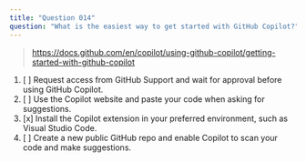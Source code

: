 ```yaml
---
title: "Question 014"
question: "What is the easiest way to get started with GitHub Copilot?"
---
```



> https://docs.github.com/en/copilot/using-github-copilot/getting-started-with-github-copilot
1. [ ] Request access from GitHub Support and wait for approval before using GitHub Copilot.
1. [ ] Use the Copilot website and paste your code when asking for suggestions.
1. [x] Install the Copilot extension in your preferred environment, such as Visual Studio Code.
1. [ ] Create a new public GitHub repo and enable Copilot to scan your code and make suggestions.
